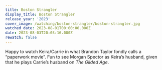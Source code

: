 ```yaml
---
title: Boston Strangler
display_title: Boston Strangler
release_year: '2023'
cover_image: /watching/boston-strangler/boston-strangler.jpg
watched_date: 2023-08-01T00:00:00.000Z
date: 2023-08-03T20:03:16.000Z
rewatch: false
---
```

Happy to watch Keira/Carrie in what Brandon Taylor fondly calls a “paperwork movie”. Fun to see Morgan Spector as Keira’s husband, given that he plays Carrie’s husband on _The Gilded Age_.
